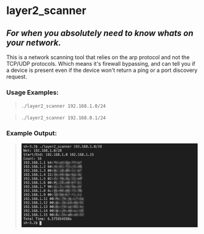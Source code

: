 
# layer2_scanner
## *For when you absolutely need to know whats on your network.*

This is a network scanning tool that relies on the arp protocol and not the TCP/UDP protocols.  Which means it's firewall bypassing, and can tell you if a device is present even if the device won't return a ping or a port discovery request.

### Usage Examples:
> `./layer2_scanner 192.168.1.0/24`


> `./layer2_scanner 192.168.0.1/24`

### Example Output:
>![Example](example.jpg)

